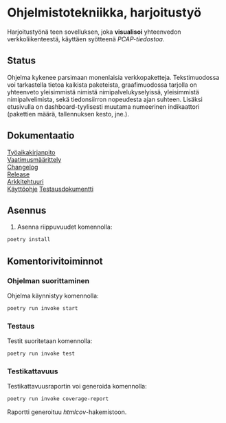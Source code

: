 # Ohjelmistotekniikka, harjoitustyö
Harjoitustyönä teen sovelluksen, joka **visualisoi** yhteenvedon verkkoliikenteestä, käyttäen syötteenä _PCAP-tiedostoa_.

## Status
Ohjelma kykenee parsimaan monenlaisia verkkopaketteja. Tekstimuodossa voi tarkastella tietoa kaikista paketeista,
graafimuodossa tarjolla on yhteenveto yleisimmistä nimistä nimipalvelukyselyissä, yleisimmistä nimipalvelimista,
sekä tiedonsiirron nopeudesta ajan suhteen. Lisäksi etusivulla on dashboard-tyylisesti muutama numeerinen
indikaattori (pakettien määrä, tallennuksen kesto, jne.).

## Dokumentaatio
[Työaikakirjanpito](dokumentaatio/tuntikirjanpito.md)  
[Vaatimusmäärittely](dokumentaatio/vaatimusmaarittely.md)  
[Changelog](dokumentaatio/changelog.md)  
[Release](https://github.com/villesalmela/ot-harjoitustyo/releases/tag/Viikko5)  
[Arkkitehtuuri](dokumentaatio/arkkitehtuuri.md)  
[Käyttöohje](dokumentaatio/käyttöohje.md)
[Testausdokumentti](dokumentaatio/testaus.md)


## Asennus
1. Asenna riippuvuudet komennolla:
```bash
poetry install
```

## Komentorivitoiminnot
### Ohjelman suorittaminen
Ohjelma käynnistyy komennolla:
```bash
poetry run invoke start
```

### Testaus
Testit suoritetaan komennolla:
```bash
poetry run invoke test
```

### Testikattavuus
Testikattavuusraportin voi generoida komennolla:
```bash
poetry run invoke coverage-report
```
Raportti generoituu _htmlcov_-hakemistoon.